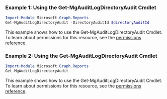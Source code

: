 ### Example 1: Using the Get-MgAuditLogDirectoryAudit Cmdlet
```powershell
Import-Module Microsoft.Graph.Reports
Get-MgAuditLogDirectoryAudit -DirectoryAuditId $directoryAuditId
```
This example shows how to use the Get-MgAuditLogDirectoryAudit Cmdlet.
To learn about permissions for this resource, see the [permissions reference](/graph/permissions-reference).
### Example 2: Using the Get-MgAuditLogDirectoryAudit Cmdlet
```powershell
Import-Module Microsoft.Graph.Reports
Get-MgAuditLogDirectoryAudit
```
This example shows how to use the Get-MgAuditLogDirectoryAudit Cmdlet.
To learn about permissions for this resource, see the [permissions reference](/graph/permissions-reference).
